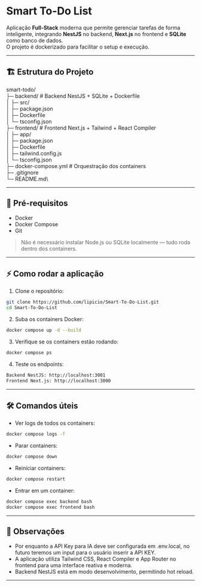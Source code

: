 # Smart To-Do List

Aplicação **Full-Stack** moderna que permite gerenciar tarefas de forma inteligente, integrando **NestJS** no backend, **Next.js** no frontend e **SQLite** como banco de dados.  
O projeto é dockerizado para facilitar o setup e execução.

---

## 🏗 Estrutura do Projeto

smart-todo/\
├─ backend/ # Backend NestJS + SQLite + Dockerfile\
│ ├─ src/\
│ ├─ package.json\
│ ├─ Dockerfile\
│ └─ tsconfig.json\
├─ frontend/ # Frontend Next.js + Tailwind + React Compiler\
│ ├─ app/\
│ ├─ package.json\
│ ├─ Dockerfile\
│ ├─ tailwind.config.js\
│ └─ tsconfig.json\
├─ docker-compose.yml # Orquestração dos containers\
├─ .gitignore\
└─ README.md\


---

## 🚀 Pré-requisitos

- Docker  
- Docker Compose  
- Git  

> Não é necessário instalar Node.js ou SQLite localmente — tudo roda dentro dos containers.

---

## ⚡ Como rodar a aplicação

1. Clone o repositório:

```bash
git clone https://github.com/lipicio/Smart-To-Do-List.git
cd Smart-To-Do-List
```

2. Suba os containers Docker:

```bash
docker compose up -d --build
```

3. Verifique se os containers estão rodando:

```bash
docker compose ps
```

4. Teste os endpoints:

```bash
Backend NestJS: http://localhost:3001
Frontend Next.js: http://localhost:3000
```

---

## 🛠 Comandos úteis

- Ver logs de todos os containers:

```bash
docker compose logs -f
```

- Parar containers:

```bash
docker compose down
```

- Reiniciar containers:

```bash
docker compose restart
```

- Entrar em um container:

```bash
docker compose exec backend bash
docker compose exec frontend bash
```

---

## 📝 Observações

* Por enquanto a API Key para IA deve ser configurada em .env.local, no futuro teremos um input para o usuário inserir a API KEY.
* A aplicação utiliza Tailwind CSS, React Compiler e App Router no frontend para uma interface reativa e moderna.
* Backend NestJS está em modo desenvolvimento, permitindo hot reload.

---
